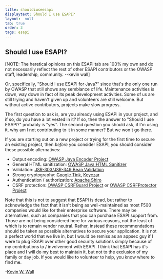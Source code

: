 ```yaml
---
title: shouldiuseesapi
displaytext: Should I use ESAPI?
layout:  null
tab: true
order: 3
tags: esapi
---
```


## Should I use ESAPI?

\[NOTE: The heretical opinions on this ESAPI tab are 100% my own and do
not necessarily reflect the rest of other ESAPI contributors or the
OWASP staff, leadership, community. --kevin wall\]

Or, specifically, "Should I use ESAPI for Java?" since that's the only
one run by OWASP that still shows any semblance of life. Maintenance
activities is down, way down in fact of its peak development activities.
Some of us are still trying and haven't given up and volunteers are
still welcome. But without active contributors, projects make slow
progress.

The first question to ask is, are you already using ESAPI in your
project, and if so, do you have a lot vested in it? If so, then the
answer to "Should I use ESAPI?" probably is "yes". The second question
you should ask, if I'm using it, why am I not contributing to it in some
manner? But we won't go there.

If you are starting out on a new project or trying for the first time to
secure an existing project, then _before_ you consider ESAPI, you
should consider these possible alternatives:

  - Output encoding: [OWASP Java Encoder Project](/www-project-java_encoder_project)
  - General HTML sanitization: [OWASP Java HTML Sanitizer](/www-project-java-html-sanitizer)
  - Validation: [JSR-303/JSR-349 Bean Validation](http://beanvalidation.org/)
  - Strong cryptography: [Google Tink](https://github.com/google/tink), [Keyczar](https://github.com/google/keyczar)
  - Authentication / authorization: [Apache Shiro](https://shiro.apache.org/)
  - CSRF protection: [OWASP CSRFGuard Project](/www-project-csrfguard) or [OWASP CSRFProtector Project](/www-project-csrfprotector)

Note that this is not to suggest that ESAPI is dead, but rather to
acknowledge the fact that it isn't being as well-maintained as most F500
companies would like for their enterprise software. There may be
alternatives, such as companies that you can purchase ESAPI support
from. Those are not being considered here for various reasons, not the
least of which is to remain vendor neutral. Rather, instead these
recommendations should be taken as possible alternatives to secure your
application. It is not a perfect world that we live in, but I would be
remiss as an appsec guy if I were to plug ESAPI over other good security
solutions simply because of my contributions to / involvement with
ESAPI. I think that ESAPI has it's place and I will do my best to
maintain it, but not to the exclusion of my family or day job. If you
would like to volunteer to help, you know where to find me.

\-[Kevin W. Wall](mailto:kevin.w.wall@gmail.com)
